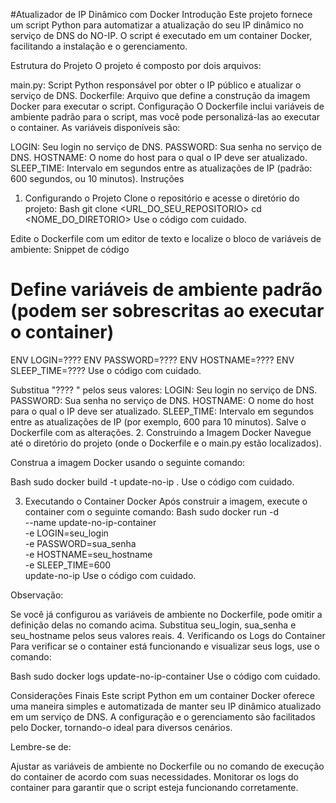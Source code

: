 
#Atualizador de IP Dinâmico com Docker
Introdução
Este projeto fornece um script Python para automatizar a atualização do seu IP dinâmico no serviço de DNS do NO-IP. O script é executado em um container Docker, facilitando a instalação e o gerenciamento.

Estrutura do Projeto
O projeto é composto por dois arquivos:

main.py: Script Python responsável por obter o IP público e atualizar o serviço de DNS.
Dockerfile: Arquivo que define a construção da imagem Docker para executar o script.
Configuração
O Dockerfile inclui variáveis de ambiente padrão para o script, mas você pode personalizá-las ao executar o container. As variáveis disponíveis são:

LOGIN: Seu login no serviço de DNS.
PASSWORD: Sua senha no serviço de DNS.
HOSTNAME: O nome do host para o qual o IP deve ser atualizado.
SLEEP_TIME: Intervalo em segundos entre as atualizações de IP (padrão: 600 segundos, ou 10 minutos).
Instruções
1. Configurando o Projeto
Clone o repositório e acesse o diretório do projeto:
Bash
git clone <URL_DO_SEU_REPOSITORIO>
cd <NOME_DO_DIRETORIO>
Use o código com cuidado.

Edite o Dockerfile com um editor de texto e localize o bloco de variáveis de ambiente:
Snippet de código
# Define variáveis de ambiente padrão (podem ser sobrescritas ao executar o container)
ENV LOGIN=????
ENV PASSWORD=????
ENV HOSTNAME=????
ENV SLEEP_TIME=????
Use o código com cuidado.

Substitua "???? " pelos seus valores:
LOGIN: Seu login no serviço de DNS.
PASSWORD: Sua senha no serviço de DNS.
HOSTNAME: O nome do host para o qual o IP deve ser atualizado.
SLEEP_TIME: Intervalo em segundos entre as atualizações de IP (por exemplo, 600 para 10 minutos).
Salve o Dockerfile com as alterações.
2. Construindo a Imagem Docker
Navegue até o diretório do projeto (onde o Dockerfile e o main.py estão localizados).

Construa a imagem Docker usando o seguinte comando:

Bash
sudo docker build -t update-no-ip .
Use o código com cuidado.

3. Executando o Container Docker
Após construir a imagem, execute o container com o seguinte comando:
Bash
sudo docker run -d \
  --name update-no-ip-container \
  -e LOGIN=seu_login \
  -e PASSWORD=sua_senha \
  -e HOSTNAME=seu_hostname \
  -e SLEEP_TIME=600 \
  update-no-ip
Use o código com cuidado.

Observação:

Se você já configurou as variáveis de ambiente no Dockerfile, pode omitir a definição delas no comando acima.
Substitua seu_login, sua_senha e seu_hostname pelos seus valores reais.
4. Verificando os Logs do Container
Para verificar se o container está funcionando e visualizar seus logs, use o comando:

Bash
sudo docker logs update-no-ip-container
Use o código com cuidado.

Considerações Finais
Este script Python em um container Docker oferece uma maneira simples e automatizada de manter seu IP dinâmico atualizado em um serviço de DNS. A configuração e o gerenciamento são facilitados pelo Docker, tornando-o ideal para diversos cenários.

Lembre-se de:

Ajustar as variáveis de ambiente no Dockerfile ou no comando de execução do container de acordo com suas necessidades.
Monitorar os logs do container para garantir que o script esteja funcionando corretamente.
